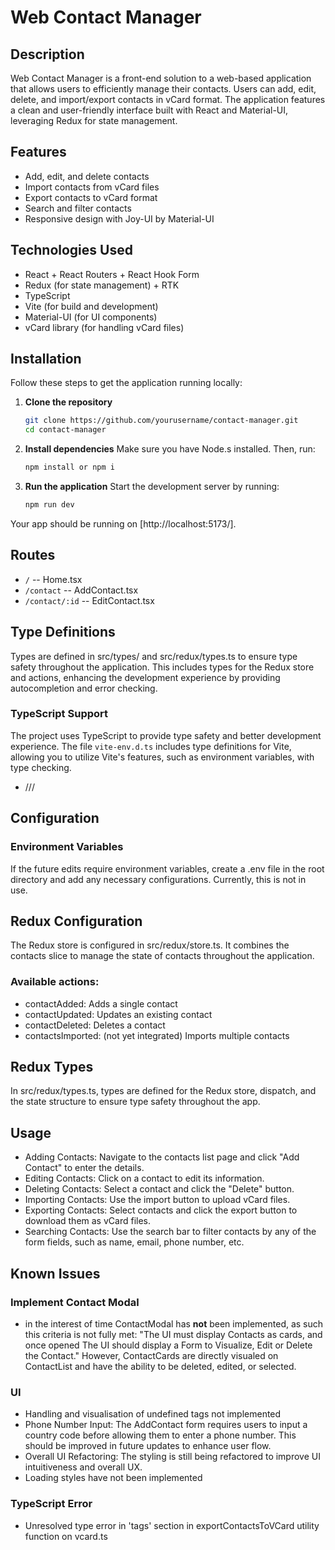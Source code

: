 # Web Contact Manager

## Description

Web Contact Manager is a front-end solution to a web-based application that allows users to efficiently manage their contacts. Users can add, edit, delete, and import/export contacts in vCard format. The application features a clean and user-friendly interface built with React and Material-UI, leveraging Redux for state management.

## Features

- Add, edit, and delete contacts
- Import contacts from vCard files
- Export contacts to vCard format
- Search and filter contacts
- Responsive design with Joy-UI by Material-UI

## Technologies Used

- React + React Routers + React Hook Form
- Redux (for state management) + RTK
- TypeScript
- Vite (for build and development)
- Material-UI (for UI components)
- vCard library (for handling vCard files)

## Installation

Follow these steps to get the application running locally:

1. **Clone the repository**
   ```bash
   git clone https://github.com/yourusername/contact-manager.git
   cd contact-manager
   ```
2. **Install dependencies**
   Make sure you have Node.s installed. Then, run:

   ```bash
   npm install or npm i
   ```

3. **Run the application**
   Start the development server by running:
   ```bash
   npm run dev
   ```

Your app should be running on [http://localhost:5173/].

## Routes

- `/` -- Home.tsx
- `/contact` -- AddContact.tsx
- `/contact/:id` -- EditContact.tsx

## Type Definitions

Types are defined in src/types/ and src/redux/types.ts to ensure type safety throughout the application. This includes types for the Redux store and actions, enhancing the development experience by providing autocompletion and error checking.

### TypeScript Support

The project uses TypeScript to provide type safety and better development experience. The file `vite-env.d.ts` includes type definitions for Vite, allowing you to utilize Vite's features, such as environment variables, with type checking.

- /// <reference types="vite/client" />

## Configuration

### Environment Variables

If the future edits require environment variables, create a .env file in the root directory and add any necessary configurations. Currently, this is not in use.

## Redux Configuration

The Redux store is configured in src/redux/store.ts. It combines the contacts slice to manage the state of contacts throughout the application.

### Available actions:

- contactAdded: Adds a single contact
- contactUpdated: Updates an existing contact
- contactDeleted: Deletes a contact
- contactsImported: (not yet integrated) Imports multiple contacts

## Redux Types

In src/redux/types.ts, types are defined for the Redux store, dispatch, and the state structure to ensure type safety throughout the app.

## Usage

- Adding Contacts: Navigate to the contacts list page and click "Add Contact" to enter the details.
- Editing Contacts: Click on a contact to edit its information.
- Deleting Contacts: Select a contact and click the "Delete" button.
- Importing Contacts: Use the import button to upload vCard files.
- Exporting Contacts: Select contacts and click the export button to download them as vCard files.
- Searching Contacts: Use the search bar to filter contacts by any of the form fields, such as name, email, phone number, etc.

## Known Issues

### Implement Contact Modal

- in the interest of time ContactModal has **not** been implemented, as such this criteria is not fully met:
  "The UI must display Contacts as cards, and once opened The UI should display a Form to Visualize, Edit or Delete the Contact." However, ContactCards are directly visualed on ContactList and have the ability to be deleted, edited, or selected.

### UI

- Handling and visualisation of undefined tags not implemented
- Phone Number Input: The AddContact form requires users to input a country code before allowing them to enter a phone number. This should be improved in future updates to enhance user flow.
- Overall UI Refactoring: The styling is still being refactored to improve UI intuitiveness and overall UX.
- Loading styles have not been implemented

### TypeScript Error

- Unresolved type error in 'tags' section in exportContactsToVCard utility function on vcard.ts
